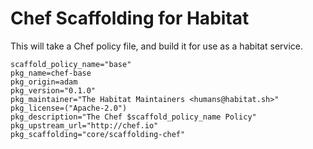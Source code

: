 # Chef Scaffolding for Habitat

This will take a Chef policy file, and build it for use as a habitat service.

```
scaffold_policy_name="base"
pkg_name=chef-base
pkg_origin=adam
pkg_version="0.1.0"
pkg_maintainer="The Habitat Maintainers <humans@habitat.sh>"
pkg_license=("Apache-2.0")
pkg_description="The Chef $scaffold_policy_name Policy"
pkg_upstream_url="http://chef.io"
pkg_scaffolding="core/scaffolding-chef"
```
